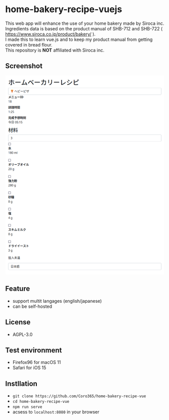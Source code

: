 # home-bakery-recipe-vuejs
This web app will enhance the use of your home bakery made by Siroca inc.  
Ingredients data is based on the product manual of SHB-712 and SHB-722 ( https://www.siroca.co.jp/product/bakery/ ).  
I made this to learn vue.js and to keep my product manual from getting covered in bread flour.  
This repository is **NOT** affiliated with Siroca inc. 

## Screenshot
![screenshot](screenshot.png)

## Feature
* support multit langages (english/japanese)
* can be self-hosted

## License
* AGPL-3.0

## Test environment
* Firefox96 for macOS 11
* Safari for iOS 15

## Instllation
* `git clone https://github.com/Coro365/home-bakery-recipe-vue`
* `cd home-bakery-recipe-vue`
* `npm run serve`
* acsess to `localhost:8080` in your browser
